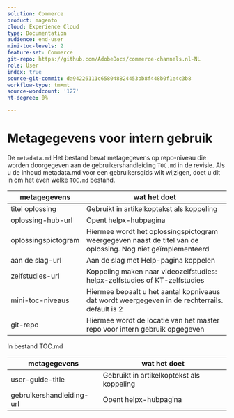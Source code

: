 ```yaml
---
solution: Commerce
product: magento
cloud: Experience Cloud
type: Documentation
audience: end-user
mini-toc-levels: 2
feature-set: Commerce
git-repo: https://github.com/AdobeDocs/commerce-channels.nl-NL
role: User
index: true
source-git-commit: da94226111c658048824453bb8f448b0f1e4c3b8
workflow-type: tm+mt
source-wordcount: '127'
ht-degree: 0%

---
```



# Metagegevens voor intern gebruik

De `metadata.md` Het bestand bevat metagegevens op repo-niveau die worden doorgegeven aan de gebruikershandleiding `TOC.md` in de revisie. Als u de inhoud metadata.md voor een gebruikersgids wilt wijzigen, doet u dit in om het even welke `TOC.md` bestand.

| metagegevens | wat het doet |
|--- |--- |
| titel oplossing | Gebruikt in artikelkoptekst als koppeling |
| oplossing-hub-url | Opent helpx-hubpagina |
| oplossingspictogram | Hiermee wordt het oplossingspictogram weergegeven naast de titel van de oplossing. Nog niet geïmplementeerd |
| aan de slag-url | Aan de slag met Help-pagina koppelen |
| zelfstudies-url | Koppeling maken naar videozelfstudies: helpx-zelfstudies of KT-zelfstudies |
| mini-toc-niveaus | Hiermee bepaalt u het aantal kopniveaus dat wordt weergegeven in de rechterrails. default is 2 |
| git-repo | Hiermee wordt de locatie van het master repo voor intern gebruik opgegeven |

In bestand TOC.md

| metagegevens | wat het doet |
|--- |--- |
| user-guide-title | Gebruikt in artikelkoptekst als koppeling |
| gebruikershandleiding-url | Opent helpx-hubpagina |
